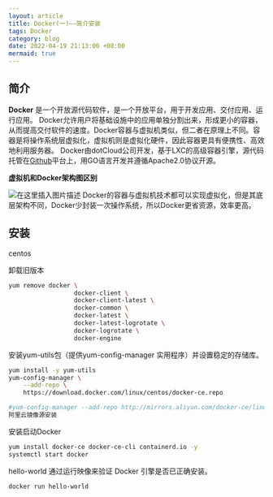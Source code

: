 ```yaml
---
layout: article
title: Docker(一)——简介安装
tags: Docker
category: blog
date: 2022-04-19 21:13:00 +08:00
mermaid: true
---
```

## 简介
**Docker** 是一个开放源代码软件，是一个开放平台，用于开发应用、交付应用、运行应用。 Docker允许用户将基础设施中的应用单独分割出来，形成更小的容器，从而提高交付软件的速度。Docker容器与虚拟机类似，但二者在原理上不同。容器是将操作系统层虚拟化，虚拟机则是虚拟化硬件，因此容器更具有便携性、高效地利用服务器。
Docker由dotCloud公司开发，基于LXC的高级容器引擎，源代码托管在[Github](https://github.com/moby/moby)平台上，用GO语言开发并遵循Apache2.0协议开源。



**虚拟机和Docker架构图区别**

![在这里插入图片描述](https://img-blog.csdnimg.cn/b583494f36854853a2a3dcb90647dd27.png?x-oss-process=image/watermark,type_d3F5LXplbmhlaQ,shadow_50,text_Q1NETiBAeXV0YW9fNTE3,size_20,color_FFFFFF,t_70,g_se,x_16)
Docker的容器与虚拟机技术都可以实现虚拟化，但是其底层架构不同，Docker少封装一次操作系统，所以Docker更省资源，效率更高。

## 安装
centos

卸载旧版本

```bash
yum remove docker \
                  docker-client \
                  docker-client-latest \
                  docker-common \
                  docker-latest \
                  docker-latest-logrotate \
                  docker-logrotate \
                  docker-engine
```
安装yum-utils包（提供yum-config-manager 实用程序）并设置稳定的存储库。
```bash
yum install -y yum-utils
yum-config-manager \
    --add-repo \
    https://download.docker.com/linux/centos/docker-ce.repo

#yum-config-manager --add-repo http://mirrors.aliyun.com/docker-ce/linux/centos/docker-ce.repo 
阿里云镜像源安装
```

安装启动Docker
```bash
yum install docker-ce docker-ce-cli containerd.io -y
systemctl start docker
```
hello-world 通过运行映像来验证 Docker 引擎是否已正确安装。

```bash
docker run hello-world
```
